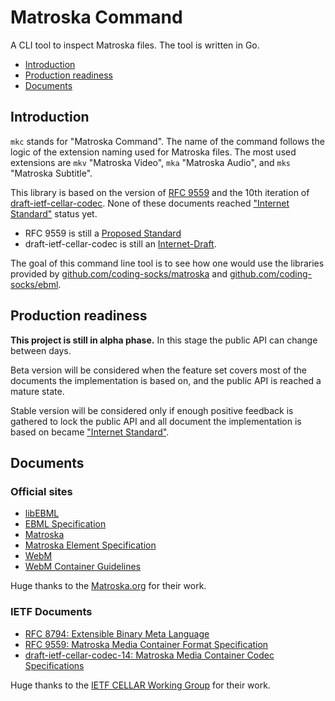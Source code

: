 # Matroska Command

A CLI tool to inspect Matroska files. The tool is written in Go.

- [Introduction](#introduction)
- [Production readiness](#production-readiness)
- [Documents](#documents)

## Introduction

`mkc` stands for "Matroska Command". The name of the command follows the logic of the extension naming used for Matroska files. The most used extensions are `mkv` "Matroska Video", `mka` "Matroska Audio", and `mks` "Matroska Subtitle".

This library is based on the version of [RFC 9559][rfc9559] and the 10th iteration of [draft-ietf-cellar-codec][draft-ietf-cellar-codec-14]. None of these documents reached ["Internet Standard"](https://datatracker.ietf.org/html/rfc2026#section-4.1.3) status yet.

- RFC 9559 is still a [Proposed Standard](https://datatracker.ietf.org/doc/html/rfc2026#section-4.1.1)
- draft-ietf-cellar-codec is still an [Internet-Draft](https://datatracker.ietf.org/html/rfc2026#section-2.2).

The goal of this command line tool is to see how one would use the libraries provided by [github.com/coding-socks/matroska](https://github.com/coding-socks/matroska) and [github.com/coding-socks/ebml](https://github.com/coding-socks/ebml).

## Production readiness

**This project is still in alpha phase.** In this stage the public API can change between days.

Beta version will be considered when the feature set covers most of the documents the implementation is based on, and the public API is reached a mature state.

Stable version will be considered only if enough positive feedback is gathered to lock the public API and all document the implementation is based on became ["Internet Standard"](https://tools.ietf.org/html/rfc2026#section-4.1.3).

## Documents

### Official sites

- [libEBML](http://matroska-org.github.io/libebml/)
- [EBML Specification](https://matroska-org.github.io/libebml/specs.html)
- [Matroska](https://www.matroska.org/index.html)
- [Matroska Element Specification](https://matroska.org/technical/elements.html)
- [WebM](https://www.webmproject.org/)
- [WebM Container Guidelines](https://www.webmproject.org/docs/container/)

Huge thanks to the [Matroska.org](https://www.matroska.org/) for their work.

### IETF Documents

- [RFC 8794: Extensible Binary Meta Language][rfc8794]
- [RFC 9559: Matroska Media Container Format Specification][rfc9559]
- [draft-ietf-cellar-codec-14: Matroska Media Container Codec Specifications][draft-ietf-cellar-codec-14]

Huge thanks to the [IETF CELLAR Working Group](https://datatracker.ietf.org/wg/cellar/charter/) for their work.

[rfc8794]: https://tools.ietf.org/html/rfc8794
[rfc9559]: https://datatracker.ietf.org/doc/html/rfc9559
[draft-ietf-cellar-codec-14]: https://datatracker.ietf.org/doc/html/draft-ietf-cellar-codec-14
